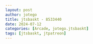 ```yaml
---
layout: post
author: jotego
title: jtsbaskt - 8533440
date: 2024-07-12
categories: [Arcade, jotego.jtsbaskt]
tags: [jtsbaskt, jtpatreon]
---
```



